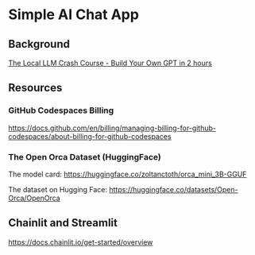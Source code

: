 # Simple AI Chat App

## Background

[The Local LLM Crash Course - Build Your Own GPT in 2 hours](https://www.udemy.com/course/the-local-llm-crash-course-build-a-hugging-face-ai-chatbot/?referralCode=EAD6017AA0001257DD9A)

## Resources

### GitHub Codespaces Billing

https://docs.github.com/en/billing/managing-billing-for-github-codespaces/about-billing-for-github-codespaces

### The Open Orca Dataset (HuggingFace)

The model card: https://huggingface.co/zoltanctoth/orca_mini_3B-GGUF

The dataset on Hugging Face: https://huggingface.co/datasets/Open-Orca/OpenOrca

## Chainlit and Streamlit

https://docs.chainlit.io/get-started/overview
